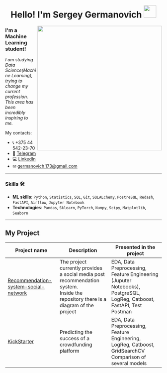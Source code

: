 <h1 align="center"> Hello! I'm Sergey Germanovich <img src="https://media.giphy.com/media/hvRJCLFzcasrR4ia7z/giphy.gif" width="40"></h1>
<img align="right" src="https://media.giphy.com/media/SpopD7IQN2gK3qN4jS/giphy.gif" width="400">

### I'm a Machine Learning student!
*I am studying Data Science(Machine Learning), trying to change my current profession.* 
*<br/>This area has been incredibly inspiring to me.*

My contacts:
* 📞 +375 44 542-23-70
* 📲 [Telegram](https://t.me/Ha1lRakee)
* 💻 [LinkedIn]()
* ✉ [germanovich.173@gmail.com](mailto:germanovich.173@gmail.com) 

---
### Skills :hammer_and_wrench:

- **ML skills**: `Python`, `Statistics`, `SQL`, `Git`, `SQLALchemy`, `PostreSQL`, `Redash`, `FastAPI`, `Airflow`, `Jupyter Notebook`
- **Technologie**s: `Pandas`, `Sklearn`, `PyTorch`, `Numpy`, `Scipy`, `Matplotlib`, `Seaborn`
---


## My Project

| Project name | Description | Presented in the project |
|----------------|-----------------|-----------------|
|[Recommendation-system-social-network](https://github.com/SergeyGermanovichML/Recommendation-system-social-network.git)| The project currently provides a social media post recommendation system. <br> Inside the repository there is a diagram of the project| EDA, Data Preprocessing, Feature Engineering (Juputer Notebooks), PostgreSQL, LogReg, Catboost, FastAPI, Test Postman |
|[KickStarter](https://github.com/SergeyGermanovichML/ML-projects.git)| Predicting the success of a crowdfunding platform| EDA, Data Preprocessing, Feature Engineering, LogReg, Catboost, GridSearchCV <br/>Comparison of several models <br> |
